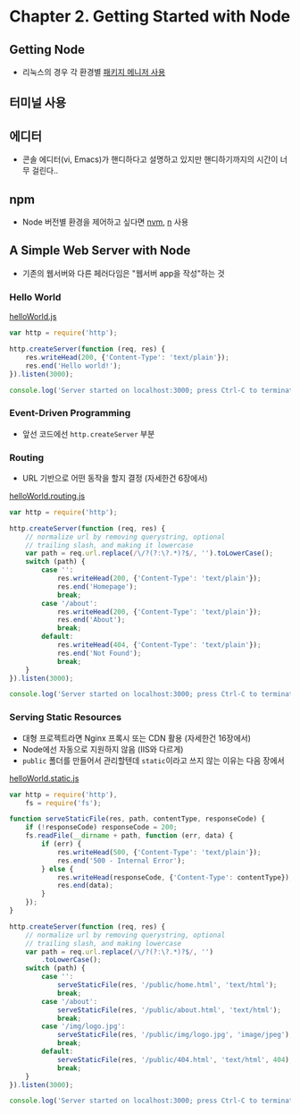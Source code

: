 # Chapter 2. Getting Started with Node

## Getting Node
- 리눅스의 경우 각 환경별 [패키지 메니저 사용](https://github.com/joyent/node/wiki/Installing-Node.js-via-package-manager)

## 터미널 사용

## 에디터
- 콘솔 에디터(vi, Emacs)가 핸디하다고 설명하고 있지만 핸디하기까지의 시간이 너무 걸린다..

## npm
- Node 버전별 환경을 제어하고 싶다면 [nvm](https://github.com/creationix/nvm), [n](https://github.com/tj/n) 사용

## A Simple Web Server with Node
- 기존의 웹서버와 다른 페러다임은 "웹서버 app을 작성"하는 것

### Hello World

[helloWorld.js](/examples/helloWorld.js)

```javascript
var http = require('http');

http.createServer(function (req, res) {
    res.writeHead(200, {'Content-Type': 'text/plain'});
    res.end('Hello world!');
}).listen(3000);

console.log('Server started on localhost:3000; press Ctrl-C to terminate....');
```

### Event-Driven Programming
- 앞선 코드에선 <code>http.createServer</code> 부분

### Routing
- URL 기반으로 어떤 동작을 할지 결정 (자세한건 6장에서)

[helloWorld.routing.js](/examples/helloWorld.routing.js)

```javascript
var http = require('http');

http.createServer(function (req, res) {
    // normalize url by removing querystring, optional
    // trailing slash, and making it lowercase
    var path = req.url.replace(/\/?(?:\?.*)?$/, '').toLowerCase();
    switch (path) {
        case '':
            res.writeHead(200, {'Content-Type': 'text/plain'});
            res.end('Homepage');
            break;
        case '/about':
            res.writeHead(200, {'Content-Type': 'text/plain'});
            res.end('About');
            break;
        default:
            res.writeHead(404, {'Content-Type': 'text/plain'});
            res.end('Not Found');
            break;
    }
}).listen(3000);

console.log('Server started on localhost:3000; press Ctrl-C to terminate....');
```

### Serving Static Resources
- 대형 프로젝트라면 Nginx 프록시 또는 CDN 활용 (자세한건 16장에서)
- Node에선 자동으로 지원하지 않음 (IIS와 다르게)
- <code>public</code> 폴더를 만들어서 관리할텐데 <code>static</code>이라고 쓰지 않는 이유는 다음 장에서

[helloWorld.static.js](/examples/helloWorld.static.js)

```javascript
var http = require('http'),
    fs = require('fs');

function serveStaticFile(res, path, contentType, responseCode) {
    if (!responseCode) responseCode = 200;
    fs.readFile(__dirname + path, function (err, data) {
        if (err) {
            res.writeHead(500, {'Content-Type': 'text/plain'});
            res.end('500 - Internal Error');
        } else {
            res.writeHead(responseCode, {'Content-Type': contentType});
            res.end(data);
        }
    });
}

http.createServer(function (req, res) {
    // normalize url by removing querystring, optional
    // trailing slash, and making lowercase
    var path = req.url.replace(/\/?(?:\?.*)?$/, '')
        .toLowerCase();
    switch (path) {
        case '':
            serveStaticFile(res, '/public/home.html', 'text/html');
            break;
        case '/about':
            serveStaticFile(res, '/public/about.html', 'text/html');
            break;
        case '/img/logo.jpg':
            serveStaticFile(res, '/public/img/logo.jpg', 'image/jpeg');
            break;
        default:
            serveStaticFile(res, '/public/404.html', 'text/html', 404);
            break;
    }
}).listen(3000);

console.log('Server started on localhost:3000; press Ctrl-C to terminate....');
```